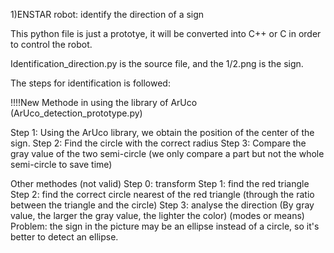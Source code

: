 1)ENSTAR robot: identify the direction of a sign

This python file is just a prototye, it will be converted into C++ or C in order to control the robot.

Identification_direction.py is the source file, and the 1/2.png is the sign.

The steps for identification is followed:

!!!!New Methode in using the library of ArUco (ArUco_detection_prototype.py)

Step 1: Using the ArUco library, we obtain the position of the center of the sign. Step 2: Find the circle with the correct radius Step 3: Compare the gray value of the two semi-circle (we only compare a part but not the whole semi-circle to save time)

Other methodes (not valid) Step 0: transform
Step 1: find the red triangle
Step 2: find the correct circle nearest of the red triangle (through the ratio between the triangle and the circle)
Step 3: analyse the direction (By gray value, the larger the gray value, the lighter the color) (modes or means)
Problem: the sign in the picture may be an ellipse instead of a circle, so it's better to detect an ellipse.
